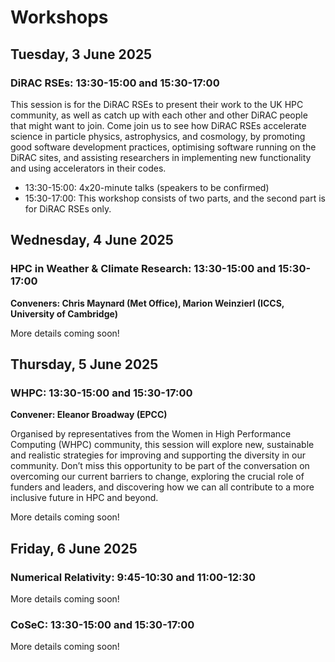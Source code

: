 # Workshops

## Tuesday, 3 June 2025

### DiRAC RSEs: 13:30-15:00 and 15:30-17:00

This session is for the DiRAC RSEs to present their work to the UK HPC community, as well as catch up with each other and other DiRAC people that might want to join. Come join us to see how DiRAC RSEs accelerate science in particle physics, astrophysics, and cosmology, by promoting good software development practices, optimising software running on the DiRAC sites, and assisting researchers in implementing new functionality and using accelerators in their codes.

- 13:30-15:00: 4x20-minute talks (speakers to be confirmed)
- 15:30-17:00: This workshop consists of two parts, and the second part is for DiRAC RSEs only.


## Wednesday, 4 June 2025

### HPC in Weather & Climate Research: 13:30-15:00 and 15:30-17:00

**Conveners: Chris Maynard (Met Office), Marion Weinzierl (ICCS, University of Cambridge)**

More details coming soon! 

## Thursday, 5 June 2025

### WHPC: 13:30-15:00 and 15:30-17:00

**Convener: Eleanor Broadway (EPCC)**

Organised by representatives from the Women in High Performance Computing (WHPC) community, this session will explore new, sustainable and realistic strategies for improving and supporting the diversity in our community. Don’t miss this opportunity to be part of the conversation on overcoming our current barriers to change, exploring the crucial role of funders and leaders, and discovering how we can all contribute to a more inclusive future in HPC and beyond.

More details coming soon! 

## Friday, 6 June 2025 

### Numerical Relativity: 9:45-10:30 and 11:00-12:30 

More details coming soon! 

### CoSeC: 13:30-15:00 and 15:30-17:00

More details coming soon! 
